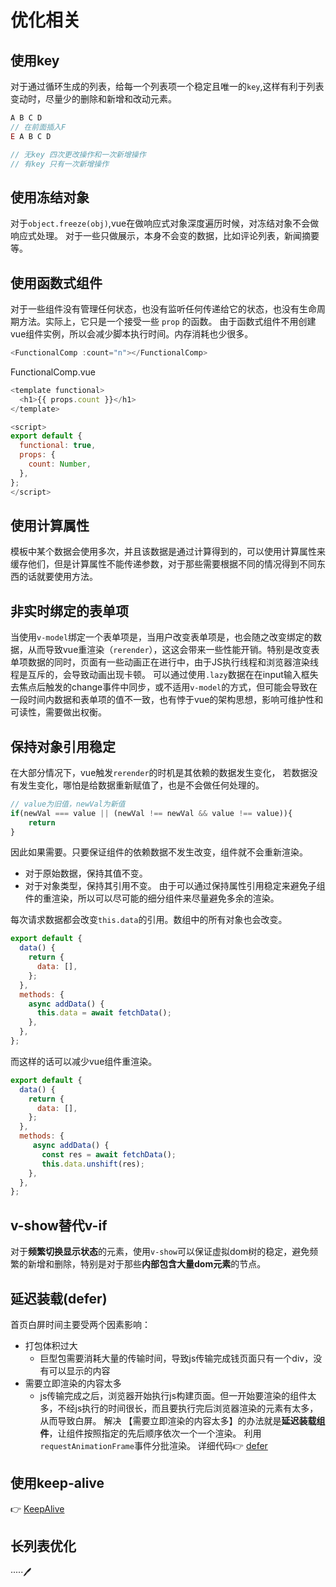 <!--
 * @Author: luoxi
 * @LastEditTime: 2022-07-06 23:17:47
 * @LastEditors: your name
 * @Description: 
-->
# 优化相关

## 使用key
对于通过循环生成的列表，给每一个列表项一个稳定且唯一的`key`,这样有利于列表变动时，尽量少的删除和新增和改动元素。
```js
A B C D 
// 在前面插入F
E A B C D 

// 无key 四次更改操作和一次新增操作
// 有key 只有一次新增操作
```

## 使用冻结对象
对于`object.freeze(obj)`,vue在做响应式对象深度遍历时候，对冻结对象不会做响应式处理。
对于一些只做展示，本身不会变的数据，比如评论列表，新闻摘要等。

## 使用函数式组件
对于一些组件没有管理任何状态，也没有监听任何传递给它的状态，也没有生命周期方法。实际上，它只是一个接受一些 `prop` 的函数。
由于函数式组件不用创建vue组件实例，所以会减少脚本执行时间。内存消耗也少很多。
```js
<FunctionalComp :count="n"></FunctionalComp>
```
FunctionalComp.vue
```js
<template functional>
  <h1>{{ props.count }}</h1>
</template>

<script>
export default {
  functional: true,
  props: {
    count: Number,
  },
};
</script>
```

## 使用计算属性
模板中某个数据会使用多次，并且该数据是通过计算得到的，可以使用计算属性来缓存他们，但是计算属性不能传递参数，对于那些需要根据不同的情况得到不同东西的话就要使用方法。

## 非实时绑定的表单项

当使用`v-model`绑定一个表单项是，当用户改变表单项是，也会随之改变绑定的数据，从而导致vue重渲染（`rerender`），这这会带来一些性能开销。特别是改变表单项数据的同时，页面有一些动画正在进行中，由于JS执行线程和浏览器渲染线程是互斥的，会导致动画出现卡顿。
可以通过使用`.lazy`数据在在input输入框失去焦点后触发的change事件中同步，或不适用`v-model`的方式，但可能会导致在一段时间内数据和表单项的值不一致，也有悖于vue的架构思想，影响可维护性和可读性，需要做出权衡。

## 保持对象引用稳定
在大部分情况下，vue触发`rerender`的时机是其依赖的数据发生变化，
若数据没有发生变化，哪怕是给数据重新赋值了，也是不会做任何处理的。
```js
// value为旧值，newVal为新值
if(newVal === value || (newVal !== newVal && value !== value)){
    return
}
```
因此如果需要。只要保证组件的依赖数据不发生改变，组件就不会重新渲染。
- 对于原始数据，保持其值不变。
- 对于对象类型，保持其引用不变。
由于可以通过保持属性引用稳定来避免子组件的重渲染，所以可以尽可能的细分组件来尽量避免多余的渲染。


每次请求数据都会改变`this.data`的引用。数组中的所有对象也会改变。
```js
export default {
  data() {
    return {
      data: [],
    };
  },
  methods: {
    async addData() {
      this.data = await fetchData();
    },
  },
};
```
而这样的话可以减少vue组件重渲染。
```js
export default {
  data() {
    return {
      data: [],
    };
  },
  methods: {
     async addData() {
       const res = await fetchData();
       this.data.unshift(res);
    },
  },
};
```

## v-show替代v-if
对于**频繁切换显示状态**的元素，使用`v-show`可以保证虚拟dom树的稳定，避免频繁的新增和删除，特别是对于那些**内部包含大量dom元素**的节点。

## 延迟装载(defer)
首页白屏时间主要受两个因素影响：
- 打包体积过大
  - 巨型包需要消耗大量的传输时间，导致js传输完成钱页面只有一个div，没有可以显示的内容
- 需要立即渲染的内容太多
  - js传输完成之后，浏览器开始执行js构建页面。但一开始要渲染的组件太多，不经js执行的时间很长，而且要执行完后浏览器渲染的元素有太多，从而导致白屏。
解决 【需要立即渲染的内容太多】的办法就是**延迟装载组件**，让组件按照指定的先后顺序依次一个一个渲染。
利用`requestAnimationFrame`事件分批渲染。
详细代码👉 [defer](../demos/defer-demo/src/mixins/defer.js) 

## 使用keep-alive
👉 [KeepAlive](./KeepAlive.md) 

## 长列表优化
·····🖊️